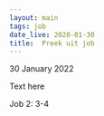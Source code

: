 ```yaml
---
layout: main
tags: job
date_live: 2020-01-30
title:  Preek uit job
---
```

30 January 2022


Text here


Job 2: 3-4
